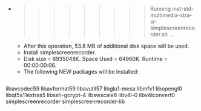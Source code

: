 * >>>>>>>>> Running inst-std-multimedia-xtra-sr-simplescreenrecorder.sh ...
  * After this operation, 53.8 MB of additional disk space will be used.
  * Install simplescreenrecorder.
  * Disk size = 6935048K. Space Used = 64960K. Runtime = 00:00:00:06.
  * The following NEW packages will be installed:
  ```bash
libavcodec59 libavformat59 libavutil57 libglu1-mesa libmfx1
libopengl0 libqt5x11extras5 libssh-gcrypt-4 libswscale6 libv4l-0
libv4lconvert0 simplescreenrecorder simplescreenrecorder-lib
  ```

